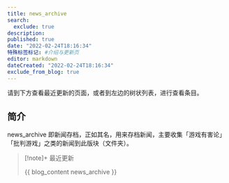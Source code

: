 ```yaml
---
title: news_archive
search:
  exclude: true
description:
published: true
date: "2022-02-24T18:16:34"
特殊标签标记: #介绍与更新页
editor: markdown
dateCreated: "2022-02-24T18:16:34"
exclude_from_blog: true
---
```


请到下方查看最近更新的页面，或者到左边的树状列表，进行查看条目。

## 简介

news_archive 即新闻存档，正如其名，用来存档新闻，主要收集「游戏有害论」「批判游戏」之类的新闻到此版块（文件夹）。

> [!note]+ 最近更新
>
> {{ blog_content news_archive }}
